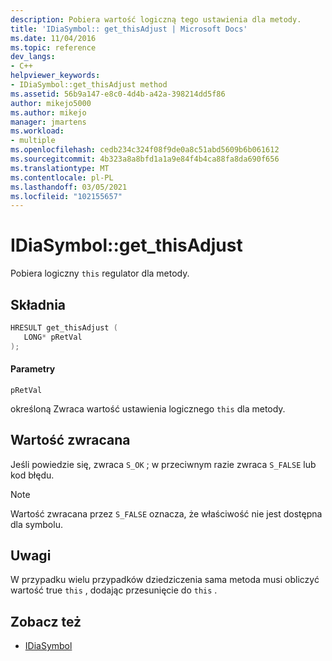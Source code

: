 ```yaml
---
description: Pobiera wartość logiczną tego ustawienia dla metody.
title: 'IDiaSymbol:: get_thisAdjust | Microsoft Docs'
ms.date: 11/04/2016
ms.topic: reference
dev_langs:
- C++
helpviewer_keywords:
- IDiaSymbol::get_thisAdjust method
ms.assetid: 56b9a147-e8c0-4d4b-a42a-398214dd5f86
author: mikejo5000
ms.author: mikejo
manager: jmartens
ms.workload:
- multiple
ms.openlocfilehash: cedb234c324f08f9de0a8c51abd5609b6b061612
ms.sourcegitcommit: 4b323a8a8bfd1a1a9e84f4b4ca88fa8da690f656
ms.translationtype: MT
ms.contentlocale: pl-PL
ms.lasthandoff: 03/05/2021
ms.locfileid: "102155657"
---
```

# <a name="idiasymbolget_thisadjust"></a>IDiaSymbol::get_thisAdjust
Pobiera logiczny `this` regulator dla metody.

## <a name="syntax"></a>Składnia

```C++
HRESULT get_thisAdjust ( 
   LONG* pRetVal
);
```

#### <a name="parameters"></a>Parametry
 `pRetVal`

określoną Zwraca wartość ustawienia logicznego `this` dla metody.

## <a name="return-value"></a>Wartość zwracana
 Jeśli powiedzie się, zwraca `S_OK` ; w przeciwnym razie zwraca `S_FALSE` lub kod błędu.

> [!NOTE]
> Wartość zwracana przez `S_FALSE` oznacza, że właściwość nie jest dostępna dla symbolu.

## <a name="remarks"></a>Uwagi
 W przypadku wielu przypadków dziedziczenia sama metoda musi obliczyć wartość true `this` , dodając przesunięcie do `this` .

## <a name="see-also"></a>Zobacz też
- [IDiaSymbol](../../debugger/debug-interface-access/idiasymbol.md)
